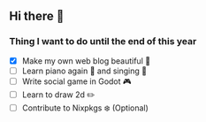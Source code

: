## Hi there 👋

### Thing I want to do until the end of this year

- [x] Make my own web blog beautiful 💮
- [ ] Learn piano again 🎹 and singing 🎤
- [ ] Write social game in Godot 🎮
- [ ] Learn to draw 2d ✏️
- [ ] Contribute to Nixpkgs ❄️ (Optional)

